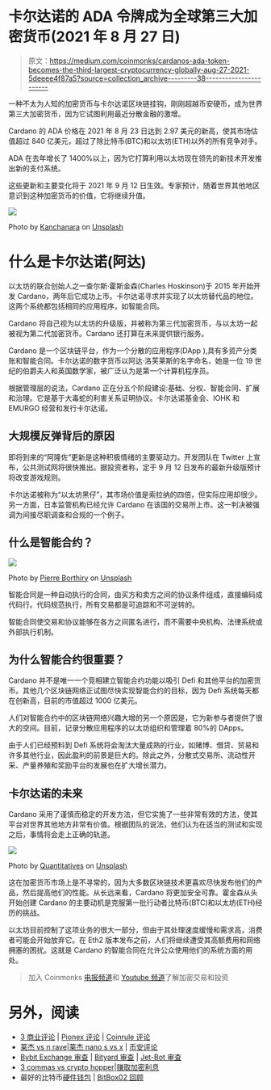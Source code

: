 # 卡尔达诺的 ADA 令牌成为全球第三大加密货币(2021 年 8 月 27 日)

> 原文：<https://medium.com/coinmonks/cardanos-ada-token-becomes-the-third-largest-cryptocurrency-globally-aug-27-2021-5deeee4f87a5?source=collection_archive---------38----------------------->

一种不太为人知的加密货币与卡尔达诺区块链挂钩，刚刚超越币安硬币，成为世界第三大加密货币，因为它试图利用最近分散金融的激增。

Cardano 的 ADA 价格在 2021 年 8 月 23 日达到 2.97 美元的新高，使其市场估值超过 840 亿美元，超过了除比特币(BTC)和以太坊(ETH)以外的所有竞争对手。

ADA 在去年增长了 1400%以上，因为它打算利用以太坊现在领先的新技术开发推出新的支付系统。

这些更新和主要变化将于 2021 年 9 月 12 日生效。专家预计，随着世界其他地区意识到这种加密货币的价值，它将继续升值。

![](img/2d9b1fb16b5dbb119462011c192ea620.png)

Photo by [Kanchanara](https://unsplash.com/@kanchanara?utm_source=medium&utm_medium=referral) on [Unsplash](https://unsplash.com?utm_source=medium&utm_medium=referral)

# 什么是卡尔达诺(阿达)

以太坊的联合创始人之一查尔斯·霍斯金森(Charles Hoskinson)于 2015 年开始开发 Cardano，两年后它成功上市。卡尔达诺寻求并实现了以太坊替代品的地位。这两个系统都包括相同的应用程序，如智能合同。

Cardano 将自己视为以太坊的升级版，并被称为第三代加密货币，与以太坊一起被视为第二代加密货币。Cardano 还打算在未来提供银行服务。

Cardano 是一个区块链平台，作为一个分散的应用程序(DApp ),具有多资产分类账和智能合同。卡尔达诺的数字货币以阿达·洛芙莱斯的名字命名，她是一位 19 世纪的伯爵夫人和英国数学家，被广泛认为是第一个计算机程序员。

根据管理层的说法，Cardano 正在分五个阶段建设:基础、分权、智能合同、扩展和治理。它是基于大毒蛇的利害关系证明协议。卡尔达诺基金会、IOHK 和 EMURGO 经营和发行卡尔达诺。

## 大规模反弹背后的原因

即将到来的“阿隆佐”更新是这种积极情绪的主要驱动力。开发团队在 Twitter 上宣布，公共测试网将很快推出。据投资者称，定于 9 月 12 日发布的最新升级版预计将改变游戏规则。

卡尔达诺被称为“以太坊黑仔”，其市场价值是索拉纳的四倍，但实际应用却很少。另一方面，日本监管机构已经允许 Cardano 在该国的交易所上市。这一判决被强调为间接尽职调查和合规的一个例子。

## 什么是智能合约？

![](img/57275288b85a093479cb452c64308981.png)

Photo by [Pierre Borthiry](https://unsplash.com/@peiobty?utm_source=medium&utm_medium=referral) on [Unsplash](https://unsplash.com?utm_source=medium&utm_medium=referral)

智能合同是一种自动执行的合同，由买方和卖方之间的协议条件组成，直接编码成代码行。代码规范执行，所有交易都是可追踪和不可逆转的。

智能合同使交易和协议能够在各方之间匿名进行，而不需要中央机构、法律系统或外部执行机制。

## 为什么智能合约很重要？

Cardano 并不是唯一一个竞相建立智能合约功能以吸引 Defi 和其他平台的加密货币。其他几个区块链网络正试图尽快实现智能合约的目标，因为 Defi 系统每天都在创新高，目前的市值超过 1000 亿美元。

人们对智能合约中的区块链网络兴趣大增的另一个原因是，它为新参与者提供了很大的空间。目前，记录分散应用程序的以太坊组织和管理着 80%的 DApps。

由于人们已经预料到 Defi 系统将会淘汰大量成熟的行业，如赌博、借贷、贸易和许多其他行业，因此盈利的前景是巨大的。除此之外，分散式交易所、流动性开采、产量养殖和奖励平台的发展也在扩大增长潜力。

## 卡尔达诺的未来

Cardano 采用了谨慎而稳定的开发方法，但它实施了一些非常有效的方法，使其平台对世界其他地方非常有价值。根据团队的说法，他们认为在适当的测试和实现之后，事情将会走上正确的轨道。

![](img/b0c2be5f5f4d2f723f526f41ee27e7dd.png)

Photo by [Quantitatives](https://unsplash.com/@quantitatives?utm_source=medium&utm_medium=referral) on [Unsplash](https://unsplash.com?utm_source=medium&utm_medium=referral)

这在加密货币市场上是不寻常的，因为大多数区块链技术更喜欢尽快发布他们的产品，然后提高他们的性能。从长远来看，Cardano 将更加安全可靠。霍金森从头开始创建 Cardano 的主要动机是克服第一批行动者比特币(BTC)和以太坊(ETH)经历的挑战。

以太坊目前控制了这项业务的很大一部分，但由于其处理速度缓慢和需求高，消费者可能会开始放弃它。在 Eth2 版本发布之前，人们将继续遭受其高额费用和网络拥塞的困扰。这就是 Cardano 的智能合同在允许公众使用他们的系统方面的用处。

> 加入 Coinmonks [电报频道](https://t.me/coincodecap)和 [Youtube 频道](https://www.youtube.com/c/coinmonks/videos)了解加密交易和投资

# 另外，阅读

*   [3 商业评论](/coinmonks/3commas-review-an-excellent-crypto-trading-bot-2020-1313a58bec92) | [Pionex 评论](https://coincodecap.com/pionex-review-exchange-with-crypto-trading-bot) | [Coinrule 评论](/coinmonks/coinrule-review-2021-a-beginner-friendly-crypto-trading-bot-daf0504848ba)
*   [莱杰 vs n rave](/coinmonks/ledger-vs-ngrave-zero-7e40f0c1d694)|[莱杰 nano s vs x](/coinmonks/ledger-nano-s-vs-x-battery-hardware-price-storage-59a6663fe3b0) | [币安评论](/coinmonks/binance-review-ee10d3bf3b6e)
*   [Bybit Exchange 审查](/coinmonks/bybit-exchange-review-dbd570019b71) | [Bityard 审查](https://coincodecap.com/bityard-reivew) | [Jet-Bot 审查](https://coincodecap.com/jet-bot-review)
*   [3 commas vs crypto hopper](/coinmonks/3commas-vs-pionex-vs-cryptohopper-best-crypto-bot-6a98d2baa203)|[赚取加密利息](/coinmonks/earn-crypto-interest-b10b810fdda3)
*   最好的比特币[硬件钱包](/coinmonks/hardware-wallets-dfa1211730c6) | [BitBox02 回顾](/coinmonks/bitbox02-review-your-swiss-bitcoin-hardware-wallet-c36c88fff29)